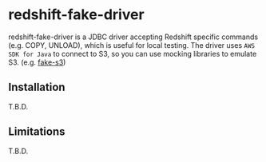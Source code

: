 # redshift-fake-driver

redshift-fake-driver is a JDBC driver accepting Redshift specific commands (e.g. COPY, UNLOAD), which is useful for local testing.
The driver uses `AWS SDK for Java` to connect to S3, so you can use mocking libraries to emulate S3. (e.g. [fake-s3](https://github.com/jubos/fake-s3))

## Installation
T.B.D.

## Limitations
T.B.D.

